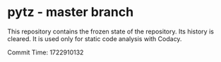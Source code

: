 # pytz - master branch

This repository contains the frozen state of the repository.
Its history is cleared. It is used only for static code
analysis with Codacy.

Commit Time: 1722910132
